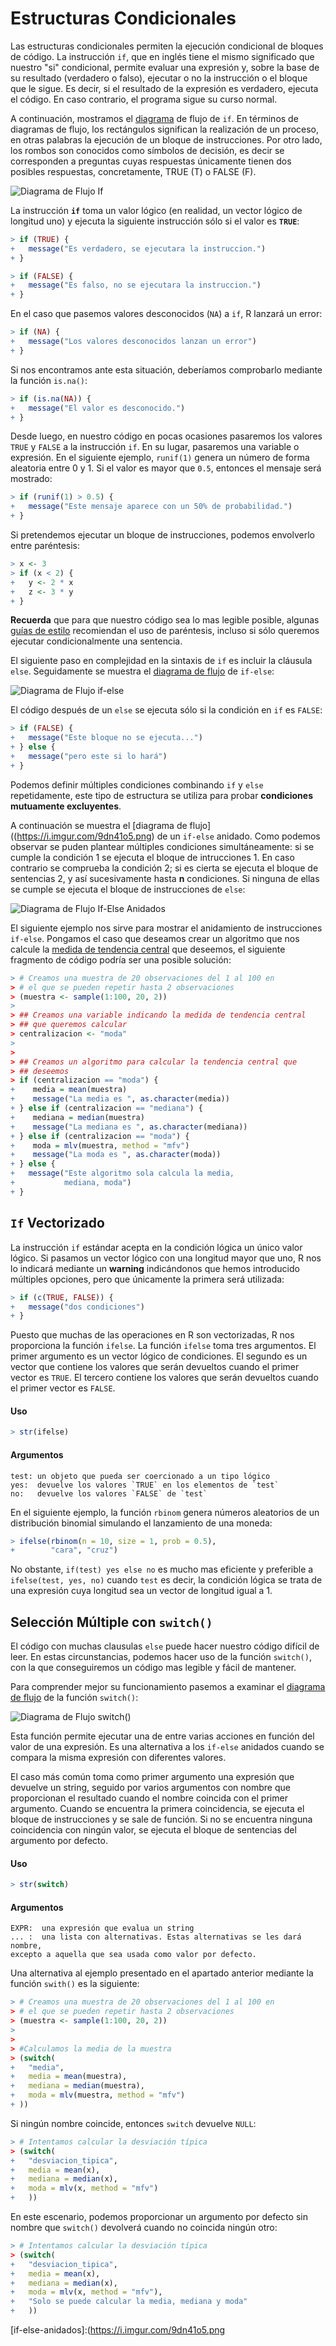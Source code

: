 




# Estructuras Condicionales

Las estructuras condicionales permiten la ejecución condicional de bloques de código.
La instrucción `if`, que en inglés tiene el mismo significado que nuestro "si" condicional,
permite evaluar una expresión y, sobre la base de su resultado (verdadero o falso), ejecutar
o no la instrucción o el bloque que le sigue. Es decir, si el resultado de la expresión es
verdadero, ejecuta el código. En caso contrario, el programa sigue su curso normal.

A continuación, mostramos el [diagrama](https://i.imgur.com/oGa0PW0.png) de flujo de `if`. En términos de diagramas de flujo, los rectángulos significan la realización de un proceso, en otras palabras la ejecución de un bloque de instrucciones. Por otro lado, los rombos son conocidos como símbolos de decisión, es decir se corresponden a preguntas cuyas respuestas únicamente tienen dos posibles respuestas, concretamente, TRUE (T) o FALSE (F).

![Diagrama de Flujo If](../images/if.png)

La instrucción __`if`__ toma un valor lógico (en realidad, un vector lógico de longitud uno)
y ejecuta la siguiente instrucción sólo si el valor es __`TRUE`__:


```r
> if (TRUE) {
+   message("Es verdadero, se ejecutara la instruccion.")
+ }
```


```r
> if (FALSE) {
+   message("Es falso, no se ejecutara la instruccion.")
+ }  
```


En el caso que pasemos valores desconocidos (`NA`) a `if`, R lanzará un error:


```r
> if (NA) {
+   message("Los valores desconocidos lanzan un error")
+ }
```

Si nos encontramos ante esta situación, deberíamos comprobarlo mediante la función `is.na()`:


```r
> if (is.na(NA)) {
+   message("El valor es desconocido.")
+ }  
```

Desde luego, en nuestro código en pocas ocasiones pasaremos los valores
`TRUE` y `FALSE` a la instrucción `if`. En su lugar, pasaremos una variable o
expresión. En el siguiente ejemplo, `runif(1)` genera un número de forma aleatoria
entre 0 y 1. Si el valor es mayor que `0.5`, entonces el mensaje será mostrado:


```r
> if (runif(1) > 0.5) {
+   message("Este mensaje aparece con un 50% de probabilidad.")
+ }
```


Si pretendemos ejecutar un bloque de instrucciones, podemos envolverlo entre paréntesis:


```r
> x <- 3
> if (x < 2) {
+   y <- 2 * x
+   z <- 3 * y
+ }
```


__Recuerda__ que para que nuestro código sea lo mas legible posible, algunas [guías de estilo](../../sintaxis/guia_estilo/guia_estilo.md) 
recomiendan el uso de paréntesis, incluso si sólo queremos ejecutar condicionalmente
una sentencia.

El siguiente paso en complejidad en la sintaxis de `if` es incluir la cláusula `else`. Seguidamente se muestra el [diagrama de flujo](https://i.imgur.com/ohHqQXI.png) de `if-else`:

![Diagrama de Flujo if-else](../images/if_else.png)


El código después de un `else` se ejecuta sólo si la condición en `if` es `FALSE`:



```r
> if (FALSE) {
+   message("Este bloque no se ejecuta...")
+ } else {
+   message("pero este si lo hará")
+ }
```


Podemos definir múltiples condiciones combinando `if` y `else` repetidamente, este tipo de estructura se utiliza para probar __condiciones mutuamente excluyentes__. 

A continuación se muestra el [diagrama de flujo]((https://i.imgur.com/9dn41o5.png) de un `if-else` anidado. Como podemos observar se puden plantear múltiples condiciones simultáneamente: si se cumple la condición 1 se ejecuta el bloque de intrucciones 1. En caso contrario se comprueba la condición 2; si es cierta se ejecuta el bloque de sentencias 2, y así sucesivamente hasta __n__ condiciones. Si ninguna de ellas se cumple se ejecuta el bloque de instrucciones de `else`:

![Diagrama de Flujo If-Else Anidados](../images/if_else_anidados.png)

El siguiente ejemplo nos sirve para mostrar el anidamiento de instrucciones `if-else`. Pongamos el caso que deseamos crear un algoritmo que nos calcule la [medida de tendencia central](https://es.wikipedia.org/wiki/Medidas_de_tendencia_central) que deseemos, el siguiente fragmento de código podría ser una posible solución:






```r
> # Creamos una muestra de 20 observaciones del 1 al 100 en
> # el que se pueden repetir hasta 2 observaciones
> (muestra <- sample(1:100, 20, 2))
> 
> ## Creamos una variable indicando la medida de tendencia central
> ## que queremos calcular
> centralizacion <- "moda"
> 
> 
> ## Creamos un algoritmo para calcular la tendencia central que
> ## deseemos
> if (centralizacion == "moda") {
+    media = mean(muestra)
+    message("La media es ", as.character(media))
+ } else if (centralizacion == "mediana") {
+    mediana = median(muestra)
+    message("La mediana es ", as.character(mediana))
+ } else if (centralizacion == "moda") {
+    moda = mlv(muestra, method = "mfv")
+    message("La moda es ", as.character(moda))
+ } else {
+   message("Este algoritmo sola calcula la media,
+           mediana, moda")
+ }
```

## __`If`__ Vectorizado

La instrucción `if` estándar acepta en la condición lógica un único valor lógico. Si pasamos un vector lógico con una longitud
mayor que uno, R nos lo indicará mediante un __warning__ indicándonos que hemos introducido múltiples opciones, pero que 
únicamente la primera será utilizada:


```r
> if (c(TRUE, FALSE)) {
+   message("dos condiciones")
+ }
```

Puesto que muchas de las operaciones en R son vectorizadas, R nos proporciona la función `ifelse`. La función `ifelse` toma tres argumentos. El primer argumento es un vector lógico de condiciones. El segundo es un vector que contiene los valores que
serán devueltos cuando el primer vector es `TRUE`. El tercero contiene los valores que serán devueltos cuando el primer vector
es `FALSE`.

#### Uso


```r
> str(ifelse)
```


#### Argumentos

```{}
test: un objeto que pueda ser coercionado a un tipo lógico
yes:  devuelve los valores `TRUE` en los elementos de `test`
no:   devuelve los valores `FALSE` de `test` 
```

En el siguiente ejemplo, la función `rbinom` genera
números aleatorios de un distribución binomial simulando el lanzamiento de una moneda:



```r
> ifelse(rbinom(n = 10, size = 1, prob = 0.5),
+        "cara", "cruz")
```

No obstante, `if(test) yes else no` es mucho mas eficiente y preferible a `ifelse(test, yes, no)` cuando `test` es decir, la
condición lógica se trata de una expresión cuya longitud sea un vector de longitud igual a 1.



## Selección Múltiple con `switch()`

El código con muchas clausulas `else` puede hacer nuestro código difícil de leer. En estas circunstancias, podemos hacer uso de la función `switch()`, con la que conseguiremos un código mas legible y fácil de mantener. 

Para comprender mejor su funcionamiento pasemos a examinar el [diagrama de flujo](https://i.imgur.com/oGa0PW0.png) de la función `switch()`:

![Diagrama de Flujo switch()](../images/switch.png)


Esta función permite ejecutar una de entre varias acciones en función del valor de una expresión. Es una alternativa a los `if-else` anidados cuando se compara la misma expresión con diferentes valores.

El caso más común toma como primer argumento una expresión que devuelve un string, seguido por varios argumentos con nombre que proporcionan el resultado cuando el nombre coincida con el primer argumento. Cuando se encuentra la primera coincidencia, se ejecuta el bloque de instrucciones y se sale de función. Si no se encuentra ninguna coincidencia con ningún valor, se ejecuta el bloque de sentencias del argumento por defecto.

#### Uso


```r
> str(switch)
```

#### Argumentos

```{}
EXPR:  una expresión que evalua un string
... :  una lista con alternativas. Estas alternativas se les dará nombre, 
excepto a aquella que sea usada como valor por defecto.

```

Una alternativa al ejemplo presentado en el apartado anterior mediante la función `swith()` es la siguiente:





```r
> # Creamos una muestra de 20 observaciones del 1 al 100 en
> # el que se pueden repetir hasta 2 observaciones
> (muestra <- sample(1:100, 20, 2))
> 
> 
> #Calculamos la media de la muestra
> (switch(
+   "media",
+   media = mean(muestra),
+   mediana = median(muestra),
+   moda = mlv(muestra, method = "mfv")
+ ))
```

Si ningún nombre coincide, entonces `switch` devuelve `NULL`:


```r
> # Intentamos calcular la desviación típica
> (switch(
+   "desviacion_tipica",
+   media = mean(x),
+   mediana = median(x),
+   moda = mlv(x, method = "mfv")
+   ))
```

En este escenario, podemos proporcionar un argumento por defecto sin nombre que `switch()` devolverá cuando no coincida ningún otro:


```r
> # Intentamos calcular la desviación típica
> (switch(
+   "desviacion_tipica",
+   media = mean(x),
+   mediana = median(x),
+   moda = mlv(x, method = "mfv"),
+   "Solo se puede calcular la media, mediana y moda"
+   ))
```

[if]:https://i.imgur.com/KhwkQbf.png
[if-else]:https://i.imgur.com/6HAkO6A.png
[if-else-anidados]:(https://i.imgur.com/9dn41o5.png
